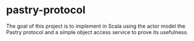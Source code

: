 pastry-protocol
===============

The goal of this project is to implement in Scala using the actor model the Pastry protocol and a simple object access service to prove its usefulness.
